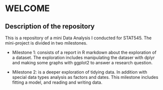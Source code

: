 # WELCOME

## Description of the repository
This is a repository of a mini Data Analysis I conducted for STAT545. The mini-project is divided in two milestones.

- Milestone 1: consists of a report in R markdown about the exploration of a dataset. The exploration includes manipulating the dataser with dplyr and making some graphs with ggplot2 to answer a research question.

- Milestone 2: is a deeper exploration of tidying data. In addition with special data types analysis as factors and dates. This milestone includes fitting a model, and reading and writing data.
